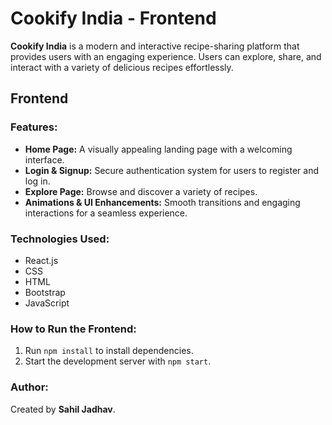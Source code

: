 <h1>Cookify India - Frontend</h1>
    <p><strong>Cookify India</strong> is a modern and interactive recipe-sharing platform that provides users with an engaging experience. Users can explore, share, and interact with a variety of delicious recipes effortlessly.</p>
    
<h2>Frontend</h2>
    <h3>Features:</h3>
    <ul>
        <li><strong>Home Page:</strong> A visually appealing landing page with a welcoming interface.</li>
        <li><strong>Login & Signup:</strong> Secure authentication system for users to register and log in.</li>
        <li><strong>Explore Page:</strong> Browse and discover a variety of recipes.</li>
        <li><strong>Animations & UI Enhancements:</strong> Smooth transitions and engaging interactions for a seamless experience.</li>
    </ul>
    
<h3>Technologies Used:</h3>
    <ul>
        <li>React.js</li>
        <li>CSS</li>
        <li>HTML</li>
        <li>Bootstrap</li>
        <li>JavaScript</li>
    </ul>
    
<h3>How to Run the Frontend:</h3>
    <ol>
        <li>Run <code>npm install</code> to install dependencies.</li>
        <li>Start the development server with <code>npm start</code>.</li>
    </ol>
    
<h3>Author:</h3>
    <p>Created by <strong>Sahil Jadhav</strong>.</p>